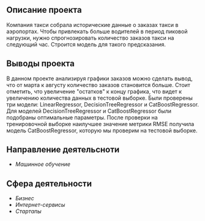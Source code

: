 ## Описание проекта

Компания такси собрала исторические данные о заказах такси в аэропортах. Чтобы привлекать больше водителей в период пиковой нагрузки, нужно спрогнозировать количество заказов такси на следующий час. Строится модель для такого предсказания.

## Выводы проекта

В данном проекте анализируя графики заказов можно сделать вывод, что от марта к августу количество заказов становится больше. Стоит отметить, что увеличение "остатков" к концу графика, что видет к увеличению количества данных в тестовой выборке. Были проверены три модели: LinearRegressor, DecisionTreeRegressor и CatBoostRegressor. Для моделей DecisionTreeRegressor и CatBoostRegressor были подобраны оптимальные параметры. После проверки на тренировочной выборке наилучшее значение метрики RMSE получила модель CatBoostRegressor, которую мы проверим на тестовой выборке.

## Направление деятельсноти

- *Машинное обучение*

## Сфера деятельности

- *Бизнес*
- *Интернет-сервисы*
- *Стартапы*
